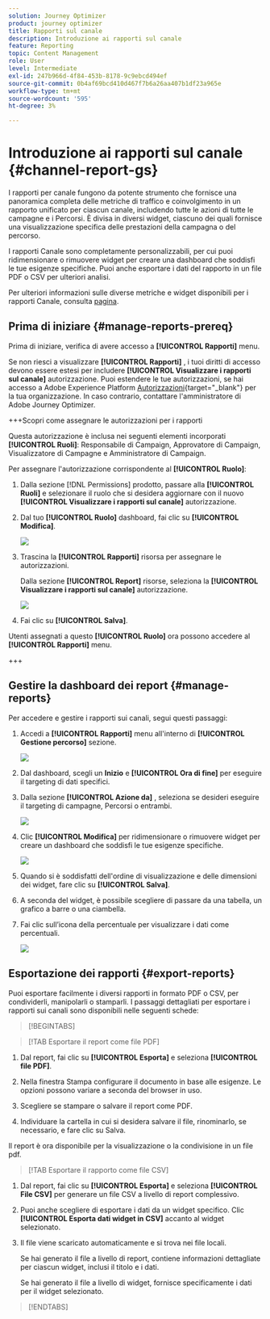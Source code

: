 ```yaml
---
solution: Journey Optimizer
product: journey optimizer
title: Rapporti sul canale
description: Introduzione ai rapporti sul canale
feature: Reporting
topic: Content Management
role: User
level: Intermediate
exl-id: 247b966d-4f84-453b-8178-9c9ebcd494ef
source-git-commit: 0b4af69bcd410d467f7b6a26aa407b1df23a965e
workflow-type: tm+mt
source-wordcount: '595'
ht-degree: 3%

---
```


# Introduzione ai rapporti sul canale {#channel-report-gs}

I rapporti per canale fungono da potente strumento che fornisce una panoramica completa delle metriche di traffico e coinvolgimento in un rapporto unificato per ciascun canale, includendo tutte le azioni di tutte le campagne e i Percorsi. È divisa in diversi widget, ciascuno dei quali fornisce una visualizzazione specifica delle prestazioni della campagna o del percorso.

I rapporti Canale sono completamente personalizzabili, per cui puoi ridimensionare o rimuovere widget per creare una dashboard che soddisfi le tue esigenze specifiche. Puoi anche esportare i dati del rapporto in un file PDF o CSV per ulteriori analisi.

Per ulteriori informazioni sulle diverse metriche e widget disponibili per i rapporti Canale, consulta [pagina](channel-report.md).

## Prima di iniziare {#manage-reports-prereq}

Prima di iniziare, verifica di avere accesso a **[!UICONTROL Rapporti]** menu.

Se non riesci a visualizzare **[!UICONTROL Rapporti]** , i tuoi diritti di accesso devono essere estesi per includere **[!UICONTROL Visualizzare i rapporti sul canale]** autorizzazione. Puoi estendere le tue autorizzazioni, se hai accesso a Adobe Experience Platform [Autorizzazioni](https://experienceleague.adobe.com/docs/experience-platform/access-control/home.html?lang=it){target="_blank"} per la tua organizzazione. In caso contrario, contattare l&#39;amministratore di Adobe Journey Optimizer.

+++Scopri come assegnare le autorizzazioni per i rapporti

Questa autorizzazione è inclusa nei seguenti elementi incorporati **[!UICONTROL Ruoli]**: Responsabile di Campaign, Approvatore di Campaign, Visualizzatore di Campagne e Amministratore di Campaign.

Per assegnare l&#39;autorizzazione corrispondente al **[!UICONTROL Ruolo]**:

1. Dalla sezione [!DNL Permissions] prodotto, passare alla **[!UICONTROL Ruoli]** e selezionare il ruolo che si desidera aggiornare con il nuovo **[!UICONTROL Visualizzare i rapporti sul canale]** autorizzazione.

1. Dal tuo **[!UICONTROL Ruolo]** dashboard, fai clic su **[!UICONTROL Modifica]**.

   ![](assets/channel_permission_1.png)

1. Trascina la **[!UICONTROL Rapporti]** risorsa per assegnare le autorizzazioni.

   Dalla sezione **[!UICONTROL Report]** risorse, seleziona la **[!UICONTROL Visualizzare i rapporti sul canale]** autorizzazione.

   ![](assets/channel_permission_2.png)

1. Fai clic su **[!UICONTROL Salva]**.

Utenti assegnati a questo **[!UICONTROL Ruolo]** ora possono accedere al **[!UICONTROL Rapporti]** menu.

+++

## Gestire la dashboard dei report {#manage-reports}

Per accedere e gestire i rapporti sui canali, segui questi passaggi:

1. Accedi a **[!UICONTROL Rapporti]** menu all&#39;interno di **[!UICONTROL Gestione percorso]** sezione.

   ![](assets/channel_report_1.png)

1. Dal dashboard, scegli un **Inizio** e **[!UICONTROL Ora di fine]** per eseguire il targeting di dati specifici.

1. Dalla sezione **[!UICONTROL Azione da]** , seleziona se desideri eseguire il targeting di campagne, Percorsi o entrambi.

   ![](assets/channel_report_2.png)

1. Clic **[!UICONTROL Modifica]** per ridimensionare o rimuovere widget per creare un dashboard che soddisfi le tue esigenze specifiche.

   ![](assets/channel_report_3.png)

1. Quando si è soddisfatti dell&#39;ordine di visualizzazione e delle dimensioni dei widget, fare clic su **[!UICONTROL Salva]**.

1. A seconda del widget, è possibile scegliere di passare da una tabella, un grafico a barre o una ciambella.

1. Fai clic sull’icona della percentuale per visualizzare i dati come percentuali.

   ![](assets/channel_report_4.png)

## Esportazione dei rapporti {#export-reports}

Puoi esportare facilmente i diversi rapporti in formato PDF o CSV, per condividerli, manipolarli o stamparli. I passaggi dettagliati per esportare i rapporti sui canali sono disponibili nelle seguenti schede:

>[!BEGINTABS]

>[!TAB Esportare il report come file PDF]

1. Dal report, fai clic su **[!UICONTROL Esporta]** e seleziona **[!UICONTROL file PDF]**.

1. Nella finestra Stampa configurare il documento in base alle esigenze. Le opzioni possono variare a seconda del browser in uso.

1. Scegliere se stampare o salvare il report come PDF.

1. Individuare la cartella in cui si desidera salvare il file, rinominarlo, se necessario, e fare clic su Salva.

Il report è ora disponibile per la visualizzazione o la condivisione in un file pdf.

>[!TAB Esportare il rapporto come file CSV]

1. Dal report, fai clic su **[!UICONTROL Esporta]** e seleziona **[!UICONTROL File CSV]** per generare un file CSV a livello di report complessivo.

1. Puoi anche scegliere di esportare i dati da un widget specifico. Clic **[!UICONTROL Esporta dati widget in CSV]** accanto al widget selezionato.

1. Il file viene scaricato automaticamente e si trova nei file locali.

   Se hai generato il file a livello di report, contiene informazioni dettagliate per ciascun widget, inclusi il titolo e i dati.

   Se hai generato il file a livello di widget, fornisce specificamente i dati per il widget selezionato.

>[!ENDTABS]
